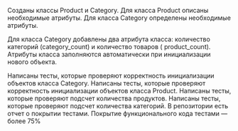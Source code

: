 Созданы классы Product и Category.
Для класса Product описаны необходимые атрибуты.
Для класса Category определены необходимые атрибуты.

Для класса Category добавлены два атрибута класса: количество категорий (category_count) и количество товаров (
product_count).
Атрибуты класса заполняются автоматически при инициализации нового объекта.

Написаны тесты, которые проверяют корректность инициализации объектов класса
Category. Написаны тесты, которые проверяют корректность инициализации объектов класса
Product.
Написаны тесты, которые проверяют подсчет количества продуктов.
Написаны тесты, которые проверяют подсчет количества категорий.
В репозитории есть отчет о покрытии тестами.
Покрытие функционального кода тестами — более 75%

